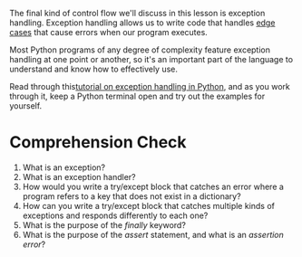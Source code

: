 <!-- 
author: Benjamin White
type: 3pc
time: 60 minutes
name: Exception Handling in Python
 -->
The final kind of control flow we'll discuss in this lesson is exception handling. Exception handling allows us to write code that handles [edge cases](http://en.wikipedia.org/wiki/Edge_case) that cause errors when our program executes. 

Most Python programs of any degree of complexity feature exception handling at one point or another, so it's an important part of the language to understand and know how to effectively use. 

Read through this[tutorial on exception handling in Python](http://www.python-course.eu/exception_handling.php), and as you work through it, keep a Python terminal open and try out the examples for yourself.

# Comprehension Check

1. What is an exception?
2. What is an exception handler?
3. How would you write a try/except block that catches an error where a program refers to a key that does not exist in a dictionary?
4. How can you write a try/except block that catches multiple kinds of exceptions and responds differently to each one?
5. What is the purpose of the *finally* keyword?
6. What is the purpose of the *assert* statement, and what is an *assertion error*?

